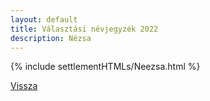 ```yaml
---
layout: default
title: Választási névjegyzék 2022
description: Nézsa
---
```


{% include settlementHTMLs/Neezsa.html %}

[Vissza](./)